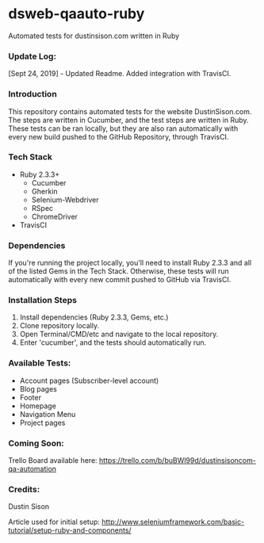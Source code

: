 # dsweb-qaauto-ruby
Automated tests for dustinsison.com written in Ruby

### Update Log:
[Sept 24, 2019] - Updated Readme. Added integration with TravisCI.

### Introduction
This repository contains automated tests for the website DustinSison.com. The steps are written in Cucumber, and the test steps are written in Ruby. These tests can be ran locally, but they are also ran automatically with every new build pushed to the GitHub Repository, through TravisCI.

### Tech Stack
- Ruby 2.3.3+
    - Cucumber
    - Gherkin
    - Selenium-Webdriver
    - RSpec
    - ChromeDriver
- TravisCI

### Dependencies
If you're running the project locally, you'll need to install Ruby 2.3.3 and all of the listed Gems in the Tech Stack. Otherwise, these tests will run automatically with every new commit pushed to GitHub via TravisCI.

### Installation Steps
1. Install dependencies (Ruby 2.3.3, Gems, etc.) 
2. Clone repository locally.
3. Open Terminal/CMD/etc and navigate to the local repository.
4. Enter 'cucumber', and the tests should automatically run.

### Available Tests:
- Account pages (Subscriber-level account)
- Blog pages
- Footer
- Homepage
- Navigation Menu
- Project pages

### Coming Soon:
Trello Board available here: https://trello.com/b/buBWl99d/dustinsisoncom-qa-automation

### Credits:
Dustin Sison

Article used for initial setup: http://www.seleniumframework.com/basic-tutorial/setup-ruby-and-components/
